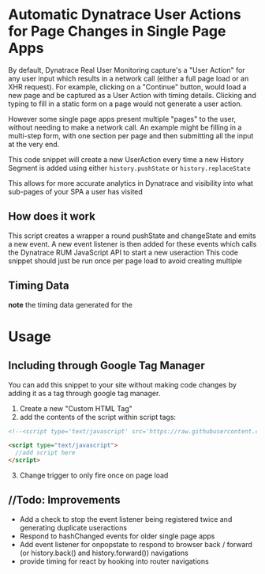 # Automatic Dynatrace User Actions for Page Changes in Single Page Apps
By default, Dynatrace Real User Monitoring capture's a "User Action" for any user input which results in a network call (either a full page load or an XHR request). For example, clicking on a "Continue" button, would load a new page and be captured as a User Action with timing details. Clicking and typing to fill in a static form on a page would not generate a user action. 

However some single page apps present multiple "pages" to the user, without needing to make a network call. An example might be filling in a multi-step form, with one section per page and then submitting all the input at the very end.

This code snippet will create a new UserAction every time a new History Segment is added using either `history.pushState` or `history.replaceState`

This allows for more accurate analytics in Dynatrace and visibility into what sub-pages of your SPA a user has visited

## How does it work
This script creates a wrapper a round pushState and changeState and emits a new event.
A new event listener is then added for these events which calls the Dynatrace RUM JavaScript API to start a new useraction
This code snippet should just be run once per page load to avoid creating multiple 

## Timing Data
**note** the timing data generated for the 

# Usage 
## Including through Google Tag Manager
You can add this snippet to your site without making code changes by adding it as a tag through google tag manager. 
1) Create a new "Custom HTML Tag"
2) add the contents of the script within script tags: 
```html
<!--<script type='text/javascript' src='https://raw.githubusercontent.com/HAtree/spa-autoinjector/master/monkeypatch.js'></script>-->

<script type="text/javascript">
  //add script here
</script>
```
3) Change trigger to only fire once on page load

## //Todo: Improvements
* Add a check to stop the event listener being registered twice and generating duplicate useractions
* Respond to hashChanged events for older single page apps
* Add event listener for onpopstate to respond to browser back / forward (or history.back() and history.forward()) navigations
* provide timing for react by hooking into router navigations

